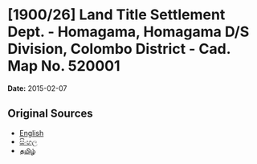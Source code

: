 # [1900/26] Land Title Settlement Dept. - Homagama, Homagama D/S Division, Colombo District - Cad. Map No. 520001

**Date:** 2015-02-07

## Original Sources

- [English](https://documents.gov.lk/view/extra-gazettes/2015/2/1900-26_E.pdf)
- [සිංහල](https://documents.gov.lk/view/extra-gazettes/2015/2/1900-26_S.pdf)
- [தமிழ்](https://documents.gov.lk/view/extra-gazettes/2015/2/1900-26_T.pdf)
